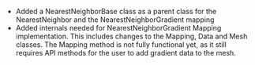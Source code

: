 - Added a NearestNeighborBase class as a parent class for the NearestNeighbor and the NearestNeighborGradient mapping
- Added internals needed for NearestNeighborGradient Mapping implementation. This includes changes to the Mapping, Data and Mesh classes. The Mapping method is not fully functional yet, as it still requires API methods for the user to add gradient data to the mesh.
